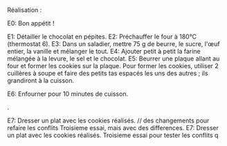 Réalisation :

E0: Bon appétit !

E1: Détailler le chocolat en pépites.
E2: Préchauffer le four à 180°C (thermostat 6).
E3: Dans un saladier, mettre 75 g de beurre, le sucre, l'œuf entier, la vanille et mélanger le tout.
E4: Ajouter petit à petit la farine mélangée à la levure, le sel et le chocolat.
E5: Beurrer une plaque allant au four et former les cookies sur la plaque.
Pour former les cookies, utiliser 2 cuillères à soupe et faire des petits tas espacés les uns des autres ; ils grandiront à la cuisson.

E6: Enfourner pour 10 minutes de cuisson.

.

E7: Dresser un plat avec les cookies réalisés. // des changements pour refaire les conflits Troisieme essai, mais avec des differences.
E7: Dresser un plat avec les cookies réalisés. Troisieme essai pour tester les conflits
 q